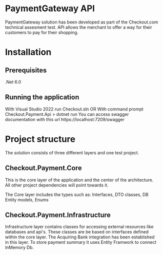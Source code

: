 # PaymentGateway API
PaymentGateway solution has been developed as part of the Checkout.com technical assesment test.
API allows the merchant to offer a way for their customers to pay for their shopping.

# Installation
## Prerequisites
.Net 6.0

## Running the application
With Visual Studio 2022 run Checkout.sln
OR
With command prompt Checkout.Payment.Api > dotnet run
You can access swagger documentation with this url 
https://localhost:7209/swagger

# Project structure

The solution consists of three different layers and one test project.

## Checkout.Payment.Core
This is the core layer of the application and the center of the architecture. All other project dependencies will point towards it.

The Core layer includes the types such as:
Interfaces,
DTO classes,
DB Entity models,
Enums

## Checkout.Payment.Infrastructure
Infrastructure layer contains classes for accessing external resources like databases and api's. These classes are be based on interfaces defined within the core layer.
The Acquiring Bank integration has been established in this layer.  To store payment summary it uses Entity Framwork to connect InMemory Db.


